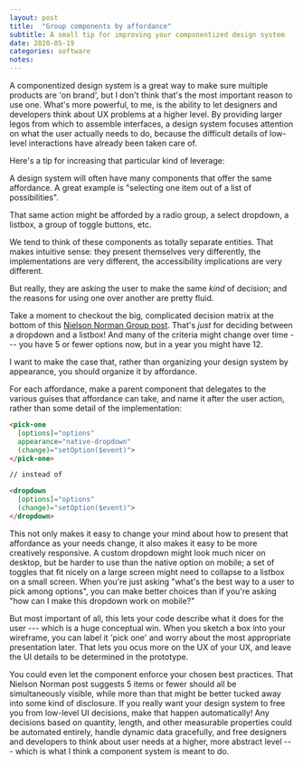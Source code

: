 ```yaml
---
layout: post
title:  "Group components by affordance"
subtitle: A small tip for improving your componentized design system
date: 2020-05-19
categories: software
notes:
---
```

A componentized design system is a great way to make sure multiple products are 'on brand', but I don't think that's the most important reason to use one. What's more powerful, to me, is the ability to let designers and developers think about UX problems at a higher level. By providing larger legos from which to assemble interfaces, a design system focuses attention on what the user actually needs to do, because the difficult details of low-level interactions have already been taken care of.

Here's a tip for increasing that particular kind of leverage:

A design system will often have many components that offer the same affordance. A great example is "selecting one item out of a list of possibilities".

That same action might be afforded by a radio group, a select dropdown, a listbox, a group of toggle buttons, etc.

We tend to think of these components as totally separate entities. That makes intuitive sense: they present themselves very differently, the implementations are very different, the accessibility implications are very different.

But really, they are asking the user to make the same *kind* of decision; and the reasons for using one over another are pretty fluid.

Take a moment to checkout the big, complicated decision matrix at the bottom of this [Nielson Norman Group post](https://www.nngroup.com/articles/listbox-dropdown/). That's *just* for deciding between a dropdown and a listbox! And many of the criteria might change over time --- you have 5 or fewer options now, but in a year you might have 12.

I want to make the case that, rather than organizing your design system by appearance, you should organize it by affordance.

For each affordance, make a parent component that delegates to the various guises that affordance can take, and name it after the user action, rather than some detail of the implementation:

```html
<pick-one
  [options]="options"
  appearance="native-dropdown"
  (change)="setOption($event)">
</pick-one>

// instead of

<dropdown
  [options]="options"
  (change)="setOption($event)">
</dropdown>
```

This not only makes it easy to change your mind about how to present that affordance as your needs change, it also makes it easy to be more creatively responsive. A custom dropdown might look much nicer on desktop, but be harder to use than the native option on mobile; a set of toggles that fit nicely on a large screen might need to collapse to a listbox on a small screen. When you're just asking "what's the best way to a user to pick among options", you can make better choices than if you're asking "how can I make this dropdown work on mobile?"

But most important of all, this lets your code describe what it does for the user --- which is a huge conceptual win. When you sketch a box into your wireframe, you can label it 'pick one' and worry about the most appropriate presentation later. That lets you ocus more on the UX of your UX, and leave the UI details to be determined in the prototype.

You could even let the component enforce your chosen best practices. That Nielson Norman post suggests 5 items or fewer should all be simultaneously visible, while more than that might be better tucked away into some kind of disclosure. If you really want your design system to free you from low-level UI decisions, make that happen automatically! Any decisions based on quantity, length, and other measurable properties could be automated entirely, handle dynamic data gracefully, and free designers and developers to think about user needs at a higher, more abstract level --- which is what I think a component system is meant to do.
